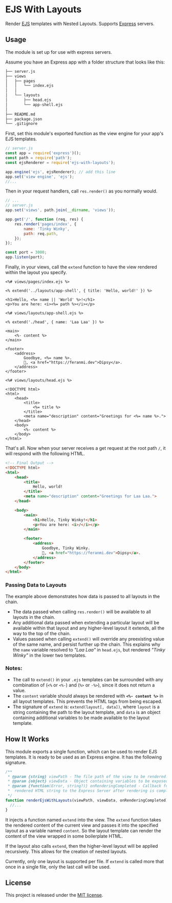 # EJS With Layouts

Render [EJS][ejs] templates with Nested Layouts. Supports [Express][express] servers.


## Usage
The module is set up for use with express servers.

Assume you have an Express app with a folder structure that looks like this:

```bash
├── server.js
├── views
│   ├── pages
│   │   └── index.ejs
│   │
│   └── layouts
│       ├── head.ejs
│       └── app-shell.ejs
│
├── README.md
├── package.json
└── .gitignore
```

First, set this module's exported function as the view engine for your app's EJS templates.

```js
// server.js
const app = require('express')();
const path = require('path');
const ejsRenderer = require('ejs-with-layouts');

app.engine('ejs', ejsRenderer); // add this line
app.set('view engine', 'ejs');
//...
```

Then in your request handlers, call `res.render()` as you normally would.

```js
// ...
// server.js
app.set('views', path.join(__dirname, 'views'));

app.get('/', function (req, res) {
	res.render('pages/index', {
		name: 'Tinky Winky',
		path: req.path,
	});
});

const port = 3000;
app.listen(port);
```

Finally, in your views, call the `extend` function
to have the view rendered within the layout you specify.

```ejs
<%# views/pages/index.ejs %>

<% extend('../layouts/app-shell', { title: 'Hello, world!' }) %>

<h1>Hello, <%= name || 'World' %>!</h1>
<p>You are here: <i><%= path %></i></p>
```

```ejs
<%# views/layouts/app-shell.ejs %>

<% extend('./head', { name: 'Laa Laa' }) %>

<main>
	<%- content %>
</main>

<footer>
	<address>
		Goodbye, <%= name %>.
		💖, <a href="https://feranmi.dev">Dipsy</a>.
	</address>
</footer>
```

```ejs
<%# views/layouts/head.ejs %>

<!DOCTYPE html>
<html>
	<head>
		<title>
			<%= title %>
		</title>
		<meta name="description" content="Greetings for <%= name %>.">
	</head>
	<body>
		<%- content %>
	</body>
</html>
```

That's all. Now when your server receives a get request
at the root path `/`, it will respond with the following HTML.

```html
<!-- Final Output -->
<!DOCTYPE html>
<html>
	<head>
		<title>
			Hello, world!
		</title>
		<meta name="description" content="Greetings for Laa Laa.">
	</head>

	<body>
		<main>
			<h1>Hello, Tinky Winky!</h1>
			<p>You are here: <i>/</i></p>
		</main>

		<footer>
			<address>
				Goodbye, Tinky Winky.
				💖, <a href="https://feranmi.dev">Dipsy</a>.
			</address>
		</footer>
	</body>
</html>
```

### Passing Data to Layouts
The example above demonstrates how data is passed to all layouts in the chain.
* The data passed when calling `res.render()` will be available to all layouts in the chain.
* Any additional data passed when extending a particular layout will be available within that layout and any higher-level layout it extends, all the way to the top of the chain.
* Values passed when calling `extend()` will override any preexisting value of the same name, and persist further up the chain. This explains why the `name` variable resolved to _"Laa Laa"_ in `head.ejs`, but rendered _"Tinky Winky"_ in the lower two templates.

### Notes:
* The call to `extend()` in your `.ejs` templates can be surrounded with
any combination of (`<%` or `<%-`) and (`%>` or `-%>`), since it does not return a value.
* The `content` variable should always be rendered with **`<%- content %>`** in all layout templates. This prevents the HTML tags from being escaped.
* The signature of `extend` is: `extend(layout[, data])`, where `layout` is a string containing the path to the layout template, and `data` is an object containing additional variables to be made available to the layout template.


## How It Works
This module exports a single function, which can be used to render EJS templates. It is ready to be used as an Express engine. It has the following signature.

```js
/**
 * @param {string} viewPath - The file path of the view to be rendered.
 * @param {object} viewData - Object containing variables to be exposed to the template(s).
 * @param {function(Error, string?)} onRenderingCompleted - Callback function used to pass the
 *  rendered HTML string to the Express Server after rendering is completed.
 */
function renderEjsWithLayouts(viewPath, viewData, onRenderingCompleted) {
  //...
}
```

It injects a function named `extend` into the view.
The `extend` function takes the rendered content of the current view
and passes it into the specified layout as a variable named `content`.
So the layout template can render the content of the view wrapped in some boilerplate HTML.

If the layout also calls `extend`, then the higher-level layout will be applied recursively.
This allows for the creation of nested layouts.

Currently, only one layout is supported per file.
If `extend` is called more that once in a single file, only the last call will be used.

## License

This project is released under the [MIT license](./LICENSE.txt).


[ejs]: http://ejs.co
[express]: http://expressjs.com
